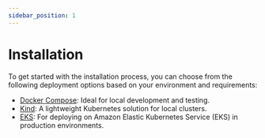 ```yaml
---
sidebar_position: 1
---
```


# Installation

To get started with the installation process, you can choose from the following deployment options based on your environment and requirements:

- [Docker Compose](./docker-compose.md): Ideal for local development and testing.
- [Kind](./kind.md): A lightweight Kubernetes solution for local clusters.
- [EKS](./eks.md): For deploying on Amazon Elastic Kubernetes Service (EKS) in production environments.
